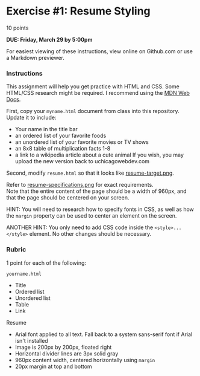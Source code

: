 # Exercise #1: Resume Styling

10 points

**DUE: Friday, March 29 by 5:00pm**

For easiest viewing of these instructions, view online on Github.com or use a Markdown previewer.

### Instructions

This assignment will help you get practice with HTML and CSS.  Some HTML/CSS 
research might be required. I recommend using the [MDN Web Docs](https://developer.mozilla.org/en-US/).

First, copy your `myname.html` document from class into this repository. 
Update it to include:
- Your name in the title bar
- an ordered list of your favorite foods
- an unordered list of your favorite movies or TV shows
- an 8x8 table of multiplication facts 1-8
- a link to a wikipedia article about a cute animal
If you wish, you may upload the new version back to uchicagowebdev.com

Second, modify `resume.html` so that it looks like [resume-target.png](resume-target.png).

Refer to [resume-specifications.png](resume-specifications.png) for exact requirements.  
Note that the entire content of the page should be a width of 960px, and that 
the page should be centered on your screen.

HINT: You will need to research how to specify fonts in CSS, as well as how the `margin`
property can be used to center an element on the screen.

ANOTHER HINT: You only need to add CSS code inside the `<style>...</style>` element.
No other changes should be necessary.

### Rubric

1 point for each of the following:

`yourname.html`
- Title
- Ordered list
- Unordered list
- Table
- Link

Resume
- Arial font applied to all text. Fall back to a system sans-serif font if Arial isn't installed
- Image is 200px by 200px, floated right
- Horizontal divider lines are 3px solid gray
- 960px content width, centered horizontally using `margin`
- 20px margin at top and bottom

